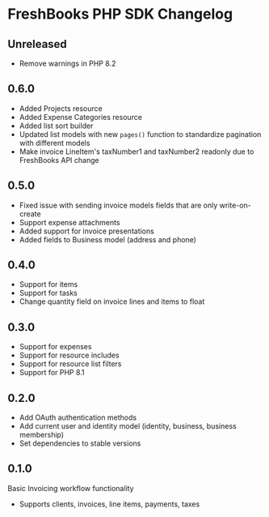 # FreshBooks PHP SDK Changelog

## Unreleased

- Remove warnings in PHP 8.2

## 0.6.0

- Added Projects resource
- Added Expense Categories resource
- Added list sort builder
- Updated list models with new `pages()` function to standardize pagination with different models
- Make invoice LineItem's taxNumber1 and taxNumber2 readonly due to FreshBooks API change

## 0.5.0

- Fixed issue with sending invoice models fields that are only write-on-create
- Support expense attachments
- Added support for invoice presentations
- Added fields to Business model (address and phone)

## 0.4.0

- Support for items
- Support for tasks
- Change quantity field on invoice lines and items to float

## 0.3.0

- Support for expenses
- Support for resource includes
- Support for resource list filters
- Support for PHP 8.1

## 0.2.0

- Add OAuth authentication methods
- Add current user and identity model (identity, business, business membership)
- Set dependencies to stable versions

## 0.1.0

Basic Invoicing workflow functionality

- Supports clients, invoices, line items, payments, taxes
